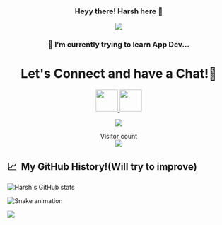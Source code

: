  <h3 align="center">
 Heyy there! Harsh here 👋
</h3>

<p align="center">
  <a href="https://github.com/DenverCoder1/readme-typing-svg"><img src="https://readme-typing-svg.herokuapp.com?lines=Information+Technology+Student;Always%20learning%20new%20things&center=true&width=500&height=50"></a>
</p>



<h3 align="center">
🌱 I’m currently trying to learn App Dev... 
</h3>

<h1 align="center">
  Let's Connect and have a Chat!💬
</h1>

<p align="center">
<a href="https://www.linkedin.com/in/harsh-pandey-115a1b222/">
  <img height="50" src="https://user-images.githubusercontent.com/46517096/166973395-19676cd8-f8ec-4abf-83ff-da8243505b82.png"/>
</a>
 <a href="https://www.instagram.com/hsrah_/">
  <img height="50" src="https://user-images.githubusercontent.com/46517096/166974368-9798f39f-1f46-499c-b14e-81f0a3f83a06.png"/>
</a>
  </p>
  
  <p align="center">
  <img src= "https://media.giphy.com/media/l0HlRWOxvtUYYAC7m/giphy.gif">
</p>

<p align="center"> 
  Visitor count<br>
  <img src="https://profile-counter.glitch.me/basedharsh/count.svg" />
</p>






<h2> 📈 &nbsp;My GitHub History!(Will try to improve)</h2>


![Harsh's GitHub stats](https://github-readme-stats.vercel.app/api?username=Hsrah00&show_icons=true&theme=radical)

![Snake animation](https://github.com/basedharsh/basedharsh/blob/output/github-contribution-grid-snake.svg)





<p align="left">
  <img src="https://capsule-render.vercel.app/api?type=waving&color=gradient&height=100&section=footer"/>
</p>
